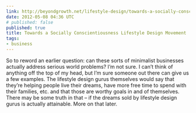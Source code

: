 ```yaml
---
link: http://beyondgrowth.net/lifestyle-design/towards-a-socially-conscientiousness-lifestyle-design-movement/
date: 2012-05-08 04:36 UTC
# published: false
published: true
title: Towards a Socially Conscientiousness Lifestyle Design Movement | Beyond Growth
tags:
- business
---
```


So to reword an earlier question: can these sorts of minimalist businesses actually address serious world problems? I’m not sure. I can’t think of anything off the top of my head, but I’m sure someone out there can give us a few examples. The lifestyle design gurus themselves would say that they’re helping people live their dreams, have more free time to spend with their families, etc. and that those are worthy goals in and of themselves. There may be some truth in that – if the dreams sold by lifestyle design gurus is actually attainable. More on that later.
